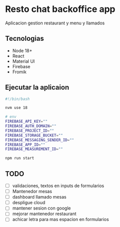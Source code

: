# Resto chat backoffice app

Aplicacion gestion restaurant y menu y llamados

## Tecnologias

* Node 18+
* React
* Material UI
* Firebase
* Fromik


## Ejecutar la aplicaion

```bash
#!/bin/bash

nvm use 18

# env
FIREBASE_API_KEY=""
FIREBASE_AUTH_DOMAIN=""
FIREBASE_PROJECT_ID=""
FIREBASE_STORAGE_BUCKET=""
FIREBASE_MESSAGING_SENDER_ID=""
FIREBASE_APP_ID=""
FIREBASE_MEASUREMENT_ID=""

npm run start
```

## TODO

- [ ] validaciones, textos en inputs de formularios
- [ ] Mantenedor mesas
- [ ] dashboard llamado mesas
- [ ] despligue cloud
- [ ] mantener sesion con google
- [ ] mejorar mantenedor restaurant
- [ ] achicar letra para mas espacion en formularios